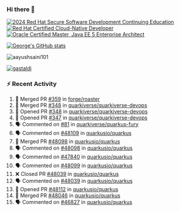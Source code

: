 ### Hi there 👋

<!--START_SECTION:badges-->
[![2024 Red Hat Secure Software Development Continuing Education](https://images.credly.com/size/110x110/images/36a76b78-c5bf-45cf-ac2c-48c3825260c7/blob)](http://www.credly.com/badges/c86e9a17-d2c3-4554-b890-7d0521710eb6 "2024 Red Hat Secure Software Development Continuing Education")
[![Red Hat Certified Cloud-Native Developer](https://images.credly.com/size/110x110/images/12ef4e4e-3d8d-4caf-9ab1-858c5bcb9619/image.png)](http://www.credly.com/badges/b6402e31-0894-48e6-b488-e2e551dcc809 "Red Hat Certified Cloud-Native Developer")
[![Oracle Certified Master, Java EE 5 Enterprise Architect](https://images.credly.com/size/110x110/images/1fa3549c-674c-4779-b3d6-d7d64eac2c23/Oracle-Certification-badge_OC-Master.png)](http://www.credly.com/badges/2565574e-b81d-410e-ab7d-24666ddcbe00 "Oracle Certified Master, Java EE 5 Enterprise Architect")
<!--END_SECTION:badges-->

[![George's GitHub stats](https://github-readme-stats.vercel.app/api?username=gastaldi&show=reviews,prs_merged&hide=contribs,prs&theme=transparent&show_icons=true)](https://github.com/anuraghazra/github-readme-stats)

<p align="left"> <img src="https://komarev.com/ghpvc/?username=gastaldi&label=Profile%20views&color=0e75b6&style=for-the-badge" alt="aayushsaini101" /> </p>

<p align="left"> <a href="https://github.com/ryo-ma/github-profile-trophy"><img src="https://github-profile-trophy.vercel.app/?username=gastaldi" alt="gastaldi" /></a> </p>

### :zap: Recent Activity

<!--START_SECTION:activity-->
1. 🎉 Merged PR [#359](https://github.com/forge/roaster/pull/359) in [forge/roaster](https://github.com/forge/roaster)
2. 🎉 Merged PR [#348](https://github.com/quarkiverse/quarkiverse-devops/pull/348) in [quarkiverse/quarkiverse-devops](https://github.com/quarkiverse/quarkiverse-devops)
3. 💪 Opened PR [#348](https://github.com/quarkiverse/quarkiverse-devops/pull/348) in [quarkiverse/quarkiverse-devops](https://github.com/quarkiverse/quarkiverse-devops)
4. 💪 Opened PR [#347](https://github.com/quarkiverse/quarkiverse-devops/pull/347) in [quarkiverse/quarkiverse-devops](https://github.com/quarkiverse/quarkiverse-devops)
5. 🗣 Commented on [#81](https://github.com/quarkiverse/quarkus-fury/issues/81#issuecomment-2919604809) in [quarkiverse/quarkus-fury](https://github.com/quarkiverse/quarkus-fury)
6. 🗣 Commented on [#48109](https://github.com/quarkusio/quarkus/pull/48109#issuecomment-2919392187) in [quarkusio/quarkus](https://github.com/quarkusio/quarkus)
7. 🎉 Merged PR [#48098](https://github.com/quarkusio/quarkus/pull/48098) in [quarkusio/quarkus](https://github.com/quarkusio/quarkus)
8. 🗣 Commented on [#48098](https://github.com/quarkusio/quarkus/pull/48098#issuecomment-2916701408) in [quarkusio/quarkus](https://github.com/quarkusio/quarkus)
9. 🗣 Commented on [#47840](https://github.com/quarkusio/quarkus/pull/47840#issuecomment-2916697739) in [quarkusio/quarkus](https://github.com/quarkusio/quarkus)
10. 🗣 Commented on [#48099](https://github.com/quarkusio/quarkus/pull/48099#issuecomment-2916690815) in [quarkusio/quarkus](https://github.com/quarkusio/quarkus)
11. ❌ Closed PR [#48039](https://github.com/quarkusio/quarkus/pull/48039) in [quarkusio/quarkus](https://github.com/quarkusio/quarkus)
12. 🗣 Commented on [#48039](https://github.com/quarkusio/quarkus/pull/48039#issuecomment-2916566843) in [quarkusio/quarkus](https://github.com/quarkusio/quarkus)
13. 💪 Opened PR [#48112](https://github.com/quarkusio/quarkus/pull/48112) in [quarkusio/quarkus](https://github.com/quarkusio/quarkus)
14. 🎉 Merged PR [#48046](https://github.com/quarkusio/quarkus/pull/48046) in [quarkusio/quarkus](https://github.com/quarkusio/quarkus)
15. 🗣 Commented on [#46827](https://github.com/quarkusio/quarkus/issues/46827#issuecomment-2916492025) in [quarkusio/quarkus](https://github.com/quarkusio/quarkus)
<!--END_SECTION:activity-->
